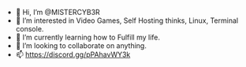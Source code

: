 - 👋 Hi, I’m @MISTERCYB3R
- 👀 I’m interested in Video Games, Self Hosting thinks, Linux, Terminal console.
- 🌱 I’m currently learning how to Fulfill my life.
- 💞️ I’m looking to collaborate on anything.
- 📫 https://discord.gg/pPAhavWY3k

<!---
MISTERCYB3R/MISTERCYB3R is a ✨ special ✨ repository because its `README.md` (this file) appears on your GitHub profile.
You can click the Preview link to take a look at your changes.
--->

